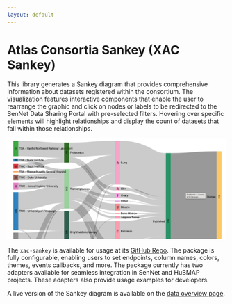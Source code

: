 ```yaml
---
layout: default
---
```


# Atlas Consortia Sankey (XAC Sankey)

This library generates a Sankey diagram that provides comprehensive information about datasets registered
within the consortium. The visualization features interactive components that enable the user to rearrange the graphic
and click on nodes or labels to be redirected to the SenNet Data Sharing Portal with pre-selected filters. Hovering over
specific elements will highlight relationships and display the count of datasets that fall within those relationships.

![XAC Sankey](../../imgs/xac-sankey.jpg)

The `xac-sankey` is available for usage at its [GitHub Repo](https://github.com/x-atlas-consortia/data-sankey). The
package is fully configurable, enabling users to set endpoints, column names, colors, themes, events callbacks, and
more. The package currently has two adapters available for seamless integration in SenNet and HuBMAP projects. These
adapters also provide usage examples for developers.

A live version of the Sankey diagram is available on the [data overview page](/data-sankey).
